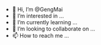 - 👋 Hi, I’m @GengMai
- 👀 I’m interested in ...
- 🌱 I’m currently learning ...
- 💞️ I’m looking to collaborate on ...
- 📫 How to reach me ...

<!---
GengMai/GengMai is a ✨ special ✨ repository because its `README.md` (this file) appears on your GitHub profile.
You can click the Preview link to take a look at your changes.
--->
